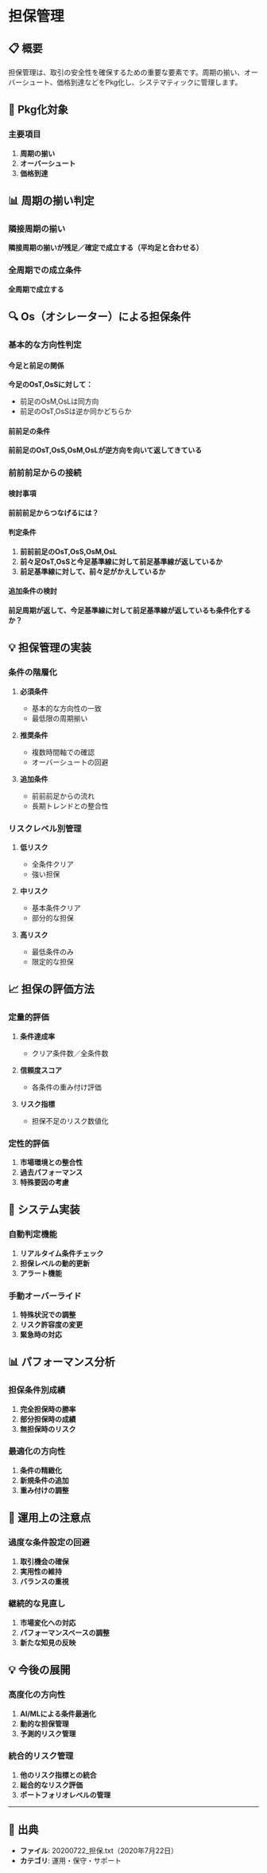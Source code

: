 # 担保管理

## 📋 概要

担保管理は、取引の安全性を確保するための重要な要素です。周期の揃い、オーバーシュート、価格到達などをPkg化し、システマティックに管理します。

## 🎯 Pkg化対象

### 主要項目
1. **周期の揃い**
2. **オーバーシュート**
3. **価格到達**

## 📊 周期の揃い判定

### 隣接周期の揃い
**隣接周期の揃いが残足／確定で成立する（平均足と合わせる）**

### 全周期での成立条件
**全周期で成立する**

## 🔍 Os（オシレーター）による担保条件

### 基本的な方向性判定

#### 今足と前足の関係
**今足のOsT,OsSに対して：**
- 前足のOsM,OsLは同方向
- 前足のOsT,OsSは逆か同かどちらか

#### 前前足の条件
**前前足のOsT,OsS,OsM,OsLが逆方向を向いて返してきている**

### 前前前足からの接続

#### 検討事項
**前前前足からつなげるには？**

#### 判定条件
1. **前前前足のOsT,OsS,OsM,OsL**
2. **前々足OsT,OsSと今足基準線に対して前足基準線が返しているか**
3. **前足基準線に対して、前々足がかえしているか**

#### 追加条件の検討
**前足周期が返して、今足基準線に対して前足基準線が返しているも条件化するか？**

## 💡 担保管理の実装

### 条件の階層化
1. **必須条件**
   - 基本的な方向性の一致
   - 最低限の周期揃い

2. **推奨条件**
   - 複数時間軸での確認
   - オーバーシュートの回避

3. **追加条件**
   - 前前前足からの流れ
   - 長期トレンドとの整合性

### リスクレベル別管理
1. **低リスク**
   - 全条件クリア
   - 強い担保

2. **中リスク**
   - 基本条件クリア
   - 部分的な担保

3. **高リスク**
   - 最低条件のみ
   - 限定的な担保

## 📈 担保の評価方法

### 定量的評価
1. **条件達成率**
   - クリア条件数／全条件数

2. **信頼度スコア**
   - 各条件の重み付け評価

3. **リスク指標**
   - 担保不足のリスク数値化

### 定性的評価
1. **市場環境との整合性**
2. **過去パフォーマンス**
3. **特殊要因の考慮**

## 🔧 システム実装

### 自動判定機能
1. **リアルタイム条件チェック**
2. **担保レベルの動的更新**
3. **アラート機能**

### 手動オーバーライド
1. **特殊状況での調整**
2. **リスク許容度の変更**
3. **緊急時の対応**

## 📊 パフォーマンス分析

### 担保条件別成績
1. **完全担保時の勝率**
2. **部分担保時の成績**
3. **無担保時のリスク**

### 最適化の方向性
1. **条件の精緻化**
2. **新規条件の追加**
3. **重み付けの調整**

## 🎯 運用上の注意点

### 過度な条件設定の回避
1. **取引機会の確保**
2. **実用性の維持**
3. **バランスの重視**

### 継続的な見直し
1. **市場変化への対応**
2. **パフォーマンスベースの調整**
3. **新たな知見の反映**

## 💡 今後の展開

### 高度化の方向性
1. **AI/MLによる条件最適化**
2. **動的な担保管理**
3. **予測的リスク管理**

### 統合的リスク管理
1. **他のリスク指標との統合**
2. **総合的なリスク評価**
3. **ポートフォリオレベルの管理**

---

## 📅 出典
- **ファイル**: 20200722_担保.txt（2020年7月22日）
- **カテゴリ**: 運用・保守・サポート